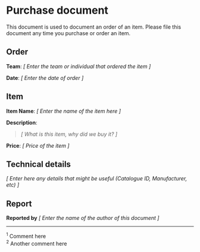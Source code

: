 # Purchase document

This document is used to document an order of an item. Please file this document any time you purchase or order an item.

## Order

**Team**: _[ Enter the team or individual that ordered the item ]_

**Date**: _[ Enter the date of order ]_

## Item

**Item Name**: _[ Enter the name of the item here ]_

**Description**:
> _[ What is this item, why did we buy it? ]_

**Price**: _[ Price of the item ]_

## Technical details

_[ Enter here any details that might be useful (Catalogue ID, Manufacturer, etc) ]_

## Report

**Reported by** _[ Enter the name of the author of this document ]_ 

<hr>

<sup>1</sup> Comment here
<br/>
<sup>2</sup> Another comment here